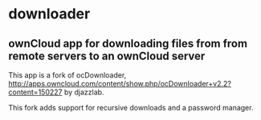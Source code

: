 downloader
==========
ownCloud app for downloading files from from remote servers to an ownCloud server
----------

This app is a fork of ocDownloader,
http://apps.owncloud.com/content/show.php/ocDownloader+v2.2?content=150227
by djazzlab.

This fork adds support for recursive downloads and a password manager.